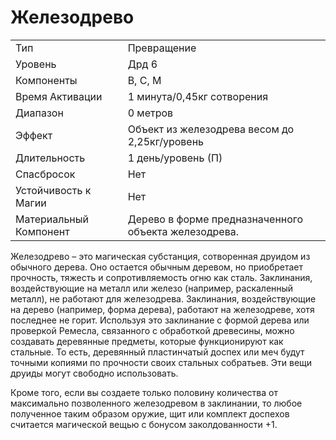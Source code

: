 
# Железодрево

| | |
|---|---|
|Тип|Превращение|
|Уровень| Дрд 6|
|Компоненты| В, С, М|
|Время Активации| 1 минута/0,45кг сотворения|
|Диапазон| 0 метров|
|Эффект| Объект из железодрева весом до 2,25кг/уровень|
|Длительность| 1 день/уровень (П)|
|Спасбросок| Нет|
|Устойчивость к Магии| Нет|
|Материальный Компонент| Дерево в форме предназначенного объекта железодрева.|

Железодрево – это магическая субстанция, сотворенная друидом из обычного дерева. Оно остается обычным деревом, но приобретает прочность, тяжесть и сопротивляемость огню как сталь. Заклинания, воздействующие на металл или железо (например, раскаленный металл), не работают для железодрева. Заклинания, воздействующие на дерево (например, форма дерева), работают на железодреве, хотя последнее не горит. Используя это заклинание с формой дерева или проверкой Ремесла, связанного с обработкой древесины, можно создавать деревянные предметы, которые функционируют как стальные. То есть, деревянный пластинчатый доспех или меч будут точными копиями по прочности своих стальных собратьев. Эти вещи друиды могут свободно использовать. 

Кроме того, если вы создаете только половину количества от максимально позволенного железодревом в заклинании, то любое полученное таким образом оружие, щит или комплект доспехов считается магической вещью с бонусом заколдованности +1.
